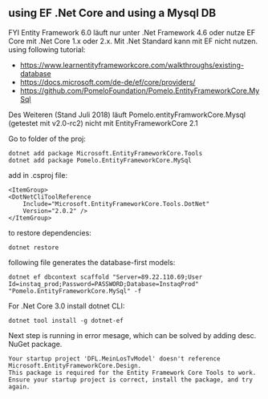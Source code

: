## using EF .Net Core and using a Mysql DB

FYI Entity Framework 6.0 läuft nur unter .Net Framework 4.6 oder nutze EF Core mit .Net Core 1.x oder 2.x. Mit .Net Standard kann mit EF nicht nutzen. using following tutorial:
  * https://www.learnentityframeworkcore.com/walkthroughs/existing-database
  * https://docs.microsoft.com/de-de/ef/core/providers/
  * https://github.com/PomeloFoundation/Pomelo.EntityFrameworkCore.MySql

Des Weiteren (Stand Juli 2018) läuft Pomelo.entityFramworkCore.Mysql (getestet mit v2.0-rc2) nicht mit EntityFrameworkCore 2.1

Go to folder of the proj:

```
dotnet add package Microsoft.EntityFrameworkCore.Tools 
dotnet add package Pomelo.EntityFrameworkCore.MySql
```

add in .csproj file:
```
<ItemGroup>
<DotNetCliToolReference
    Include="Microsoft.EntityFrameworkCore.Tools.DotNet"
    Version="2.0.2" />
</ItemGroup>
```

to restore dependencies:
```	
dotnet restore
```

following file generates the database-first models:
```
dotnet ef dbcontext scaffold "Server=89.22.110.69;User Id=instaq_prod;Password=PASSWORD;Database=InstaqProd" "Pomelo.EntityFrameworkCore.MySql" -f
```

For .Net Core 3.0 install dotnet CLI:

```
dotnet tool install -g dotnet-ef
```

Next step is running in error mesage, which can be solved by adding desc. NuGet package.
```
Your startup project 'DFL.MeinLosTvModel' doesn't reference Microsoft.EntityFrameworkCore.Design.
This package is required for the Entity Framework Core Tools to work. Ensure your startup project is correct, install the package, and try again.
```

